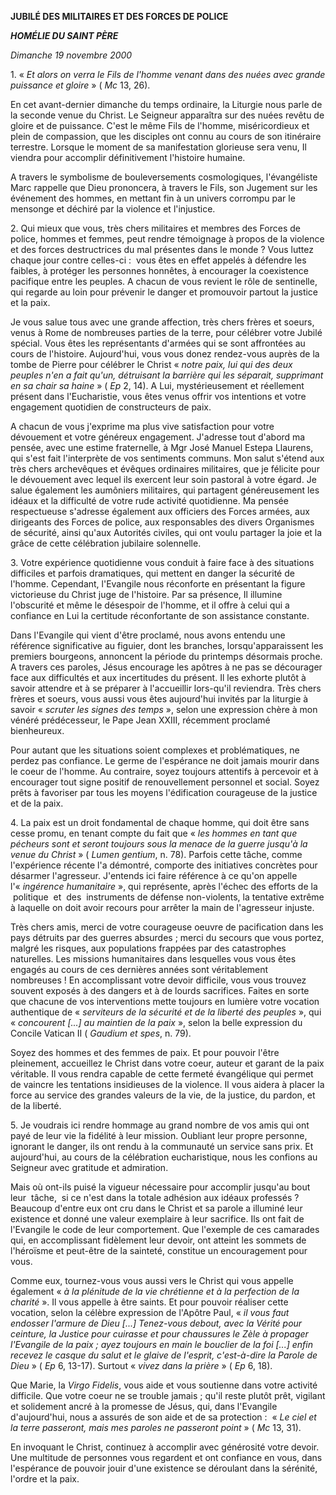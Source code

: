 **JUBILÉ DES MILITAIRES ET DES FORCES DE POLICE**

***HOMÉLIE DU SAINT PÈRE***

*Dimanche 19 novembre 2000*

1. « *Et alors on verra le Fils de l'homme venant dans des nuées avec grande puissance et gloire* » ( *Mc* 13, 26).

En cet avant-dernier dimanche du temps ordinaire, la Liturgie nous parle de la seconde venue du Christ. Le Seigneur apparaîtra sur des nuées revêtu de gloire et de puissance. C'est le même Fils de l'homme, miséricordieux et plein de compassion, que les disciples ont connu au cours de son itinéraire terrestre. Lorsque le moment de sa manifestation glorieuse sera venu, Il viendra pour accomplir définitivement l'histoire humaine.

A travers le symbolisme de bouleversements cosmologiques, l'évangéliste Marc rappelle que Dieu prononcera, à travers le Fils, son Jugement sur les événement des hommes, en mettant fin à un univers corrompu par le mensonge et déchiré par la violence et l'injustice.

2. Qui mieux que vous, très chers militaires et membres des Forces de police, hommes et femmes, peut rendre témoignage à propos de la violence et des forces destructrices du mal présentes dans le monde ? Vous luttez chaque jour contre celles-ci :  vous êtes en effet appelés à défendre les faibles, à protéger les personnes honnêtes, à encourager la coexistence pacifique entre les peuples. A chacun de vous revient le rôle de sentinelle, qui regarde au loin pour prévenir le danger et promouvoir partout la justice et la paix.

Je vous salue tous avec une grande affection, très chers frères et soeurs, venus à Rome de nombreuses parties de la terre, pour célébrer votre Jubilé spécial. Vous êtes les représentants d'armées qui se sont affrontées au cours de l'histoire. Aujourd'hui, vous vous donez rendez-vous auprès de la tombe de Pierre pour célébrer le Christ « *notre paix, lui qui des deux peuples n'en a fait qu'un, détruisant la barrière qui les séparait, supprimant en sa chair sa haine* » ( *Ep* 2, 14). A Lui, mystérieusement et réellement présent dans l'Eucharistie, vous êtes venus offrir vos intentions et votre engagement quotidien de constructeurs de paix.

A chacun de vous j'exprime ma plus vive satisfaction pour votre dévouement et votre généreux engagement. J'adresse tout d'abord ma pensée, avec une estime fraternelle, à Mgr José Manuel Estepa Llaurens, qui s'est fait l'interprète de vos sentiments communs. Mon salut s'étend aux très chers archevêques et évêques ordinaires militaires, que je félicite pour le dévouement avec lequel ils exercent leur soin pastoral à votre égard. Je salue également les aumôniers militaires, qui partagent généreusement les idéaux et la difficulté de votre rude activité quotidienne. Ma pensée respectueuse s'adresse également aux officiers des Forces armées, aux dirigeants des Forces de police, aux responsables des divers Organismes de sécurité, ainsi qu'aux Autorités civiles, qui ont voulu partager la joie et la grâce de cette célébration jubilaire solennelle.

3. Votre expérience quotidienne vous conduit à faire face à des situations difficiles et parfois dramatiques, qui mettent en danger la sécurité de l'homme. Cependant, l'Evangile nous réconforte en présentant la figure victorieuse du Christ juge de l'histoire. Par sa présence, Il illumine l'obscurité et même le désespoir de l'homme, et il offre à celui qui a confiance en Lui la certitude réconfortante de son assistance constante.

Dans l'Evangile qui vient d'être proclamé, nous avons entendu une référence significative au figuier, dont les branches, lorsqu'apparaissent les premiers bourgeons, annoncent la période du printemps désormais proche. A travers ces paroles, Jésus encourage les apôtres à ne pas se décourager face aux difficultés et aux incertitudes du présent. Il les exhorte plutôt à savoir attendre et à se préparer à l'accueillir lors-qu'il reviendra. Très chers frères et soeurs, vous aussi vous êtes aujourd'hui invités par la liturgie à savoir « *scruter les signes des temps* », selon une expression chère à mon vénéré prédécesseur, le Pape Jean XXIII, récemment proclamé bienheureux.

Pour autant que les situations soient complexes et problématiques, ne perdez pas confiance. Le germe de l'espérance ne doit jamais mourir dans le coeur de l'homme. Au contraire, soyez toujours attentifs à percevoir et à encourager tout signe positif de renouvellement personnel et social. Soyez prêts à favoriser par tous les moyens l'édification courageuse de la justice et de la paix.

4. La paix est un droit fondamental de chaque homme, qui doit être sans cesse promu, en tenant compte du fait que « *les hommes en tant que pécheurs sont et seront toujours sous la menace de la guerre jusqu'à la venue du Christ* » ( *Lumen gentium*, n. 78). Parfois cette tâche, comme l'expérience récente l'a démontré, comporte des initiatives concrètes pour désarmer l'agresseur. J'entends ici faire référence à ce qu'on appelle l'« *ingérence humanitaire* », qui représente, après l'échec des efforts de la  politique  et  des  instruments de défense non-violents, la tentative extrême à laquelle on doit avoir recours pour arrêter la main de l'agresseur injuste.

Très chers amis, merci de votre courageuse oeuvre de pacification dans les pays détruits par des guerres absurdes ; merci du secours que vous portez, malgré les risques, aux populations frappées par des catastrophes naturelles. Les missions humanitaires dans lesquelles vous vous êtes engagés au cours de ces dernières années sont véritablement nombreuses ! En accomplissant votre devoir difficile, vous vous trouvez souvent exposés à des dangers et à de lourds sacrifices. Faites en sorte que chacune de vos interventions mette toujours en lumière votre vocation authentique de « *serviteurs de la sécurité et de la liberté des peuples* », qui « *concourent [...] au maintien de la paix* », selon la belle expression du Concile Vatican II ( *Gaudium et spes*, n. 79).

Soyez des hommes et des femmes de paix. Et pour pouvoir l'être pleinement, accueillez le Christ dans votre coeur, auteur et garant de la paix véritable. Il vous rendra capable de cette fermeté évangélique qui permet de vaincre les tentations insidieuses de la violence. Il vous aidera à placer la force au service des grandes valeurs de la vie, de la justice, du pardon, et de la liberté.

5. Je voudrais ici rendre hommage au grand nombre de vos amis qui ont payé de leur vie la fidélité à leur mission. Oubliant leur propre personne, ignorant le danger, ils ont rendu à la communauté un service sans prix. Et aujourd'hui, au cours de la célébration eucharistique, nous les confions au Seigneur avec gratitude et admiration.

Mais où ont-ils puisé la vigueur nécessaire pour accomplir jusqu'au bout leur  tâche,  si ce n'est dans la totale adhésion aux idéaux professés ? Beaucoup d'entre eux ont cru dans le Christ et sa parole a illuminé leur existence et donné une valeur exemplaire à leur sacrifice. Ils ont fait de l'Evangile le code de leur comportement. Que l'exemple de ces camarades qui, en accomplissant fidèlement leur devoir, ont atteint les sommets de l'héroïsme et peut-être de la sainteté, constitue un encouragement pour vous.

Comme eux, tournez-vous vous aussi vers le Christ qui vous appelle également « *à la plénitude de la vie chrétienne et à la perfection de la charité* ». Il vous appelle à être saints. Et pour pouvoir réaliser cette vocation, selon la célèbre expression de l'Apôtre Paul, « *il vous faut endosser l'armure de Dieu [...] Tenez-vous debout, avec la Vérité pour ceinture, la Justice pour cuirasse et pour chaussures le Zèle à propager l'Evangile de la paix ; ayez toujours en main le bouclier de la foi [...] enfin recevez le casque du salut et le glaive de l'esprit, c'est-à-dire la Parole de Dieu* » ( *Ep* 6, 13-17). Surtout « *vivez dans la prière* » ( *Ep* 6, 18).

Que Marie, la *Virgo Fidelis*, vous aide et vous soutienne dans votre activité difficile. Que votre coeur ne se trouble jamais ; qu'il reste plutôt prêt, vigilant et solidement ancré à la promesse de Jésus, qui, dans l'Evangile d'aujourd'hui, nous a assurés de son aide et de sa protection :  « *Le ciel et la terre passeront, mais mes paroles ne passeront point* » ( *Mc* 13, 31).

En invoquant le Christ, continuez à accomplir avec générosité votre devoir. Une multitude de personnes vous regardent et ont confiance en vous, dans l'espérance de pouvoir jouir d'une existence se déroulant dans la sérénité, l'ordre et la paix.